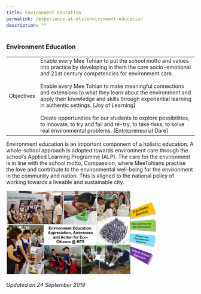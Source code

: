 ```yaml
---
title: Environment Education
permalink: /experience-at-mts/environment-education
description: ""
---
```

### Environment Education

|  	|  	|
|---	|---	|
 | Objectives<br> 	| Enable every Mee Tohian to put the school motto and values into practice by developing in them the core socio-emotional and 21st century competencies for environment care.<br><br>Enable every Mee Tohian to make meaningful connections and extensions to what they learn about the environment and apply their knowledge and skills through experiential learning in authentic settings. [Joy of Learning] <br><br>Create opportunities for our students to explore possibilities, to innovate, to try and fail and re-try, to take risks, to solve real environmental problems. [Entrepreneurial Dare] 	
 
 Environment education is an important component of a holistic education. A whole-school approach is adopted towards environment care through the school’s Applied Learning Programme (ALP). The care for the environment is in line with the school motto, Compassion, where MeeTohians practise the love and contribute to the environmental well-being for the environment in the community and nation. This is aligned to the national policy of working towards a liveable and sustainable city.
 
 <img src="/images/envedu.png" 
     style="width:80%">
 
*Updated on 24 September 2019*